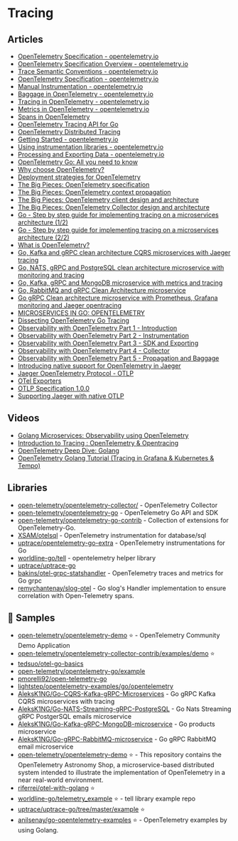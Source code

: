 # Tracing

## Articles
- [OpenTelemetry Specification - opentelemetry.io](https://opentelemetry.io/docs/reference/specification/)
- [OpenTelemetry Specification Overview - opentelemetry.io](https://opentelemetry.io/docs/reference/specification/overview/)
- [Trace Semantic Conventions - opentelemetry.io](https://opentelemetry.io/docs/reference/specification/trace/semantic_conventions/)
- [OpenTelemetry Specification - opentelemetry.io](https://opentelemetry.io/docs/reference/specification/)
- [Manual Instrumentation - opentelemetry.io](https://opentelemetry.io/docs/instrumentation/go/manual/)
- [Baggage in OpenTelemetry - opentelemetry.io](https://opentelemetry.io/docs/concepts/signals/baggage/)
- [Tracing in OpenTelemetry - opentelemetry.io](https://opentelemetry.io/docs/concepts/signals/traces/)
- [Metrics in OpenTelemetry - opentelemetry.io](https://opentelemetry.io/docs/concepts/signals/metrics/)
- [Spans in OpenTelemetry](https://lightstep.com/opentelemetry/spans)
- [OpenTelemetry Tracing API for Go](https://uptrace.dev/opentelemetry/go-tracing.html)
- [OpenTelemetry Distributed Tracing](https://uptrace.dev/opentelemetry/distributed-tracing.html)
- [Getting Started - opentelemetry.io](https://opentelemetry.io/docs/instrumentation/go/getting-started/)
- [Using instrumentation libraries - opentelemetry.io](https://opentelemetry.io/docs/instrumentation/go/libraries/)
- [Processing and Exporting Data - opentelemetry.io](https://opentelemetry.io/docs/instrumentation/go/exporting_data/)
- [OpenTelemetry Go: All you need to know](https://lightstep.com/blog/opentelemetry-go-all-you-need-to-know)
- [Why choose OpenTelemetry?](https://lightstep.com/blog/why-choose-opentelemetry)
- [Deployment strategies for OpenTelemetry](https://lightstep.com/blog/deployment-strategies-for-opentelemetry)
- [The Big Pieces: OpenTelemetry specification](https://lightstep.com/blog/opentelemetry-specification)
- [The Big Pieces: OpenTelemetry context propagation](https://lightstep.com/blog/opentelemetry-context-propagation)
- [The Big Pieces: OpenTelemetry client design and architecture](https://lightstep.com/blog/opentelemetry-client-design-and-architecture)
- [The Big Pieces: OpenTelemetry Collector design and architecture](https://lightstep.com/blog/opentelemetry-collector-design-and-architecture)
- [Go - Step by step guide for implementing tracing on a microservices architecture (1/2)](https://devandchill.com/posts/2021/12/go-step-by-step-guide-for-implementing-tracing-on-a-microservices-architecture-1/2/)
- [Go - Step by step guide for implementing tracing on a microservices architecture (2/2)](https://devandchill.com/posts/2021/12/go-step-by-step-guide-for-implementing-tracing-on-a-microservices-architecture-2/2/)
- [What is OpenTelemetry?](https://lightstep.com/opentelemetry/about)
- [Go, Kafka and gRPC clean architecture CQRS microservices with Jaeger tracing](https://dev.to/aleksk1ng/go-kafka-and-grpc-clean-architecture-cqrs-microservices-with-jaeger-tracing-45bj)
- [Go, NATS, gRPC and PostgreSQL clean architecture microservice with monitoring and tracing](https://dev.to/aleksk1ng/go-nats-grpc-and-postgresql-clean-architecture-microservice-with-monitoring-and-tracing-2kka)
- [Go, Kafka, gRPC and MongoDB microservice with metrics and tracing](https://dev.to/aleksk1ng/go-kafka-grpc-and-mongodb-microservice-with-metrics-and-tracing-448d)
- [Go, RabbitMQ and gRPC Clean Architecture microservice](https://dev.to/aleksk1ng/go-rabbitmq-and-grpc-clean-architecture-microservice-2kdn)
- [Go gRPC Clean architecture microservice with Prometheus, Grafana monitoring and Jaeger opentracing](https://dev.to/aleksk1ng/go-grpc-clean-architecture-microservice-with-prometheus-grafana-monitoring-and-jaeger-opentracing-51om)
- [MICROSERVICES IN GO: OPENTELEMETRY](https://mariocarrion.com/2021/05/13/golang-microservices-opentelemetry.html)
- [Dissecting OpenTelemetry Go Tracing](https://dmathieu.com/articles/development/dissecting-opentelemetry-tracing/)
- [Observability with OpenTelemetry Part 1 - Introduction](https://trstringer.com/otel-part1-intro/)
- [Observability with OpenTelemetry Part 2 - Instrumentation](https://trstringer.com/otel-part2-instrumentation/)
- [Observability with OpenTelemetry Part 3 - SDK and Exporting](https://trstringer.com/otel-part3-export/)
- [Observability with OpenTelemetry Part 4 - Collector](https://trstringer.com/otel-part4-collector/)
- [Observability with OpenTelemetry Part 5 - Propagation and Baggage](https://trstringer.com/otel-part5-propagation/)
- [Introducing native support for OpenTelemetry in Jaeger](https://medium.com/jaegertracing/introducing-native-support-for-opentelemetry-in-jaeger-eb661be8183c)
- [Jaeger OpenTelemetry Protocol - OTLP](https://www.jaegertracing.io/docs/1.38/apis/#opentelemetry-protocol-stable)
- [OTel Exporters](https://opentelemetry.io/docs/instrumentation/go/exporters/)
- [OTLP Specification 1.0.0](https://opentelemetry.io/docs/specs/otlp/)
- [Supporting Jaeger with native OTLP](https://deploy-preview-1892--opentelemetry.netlify.app/blog/2022/jaeger-native-otlp/)

## Videos
- [Golang Microservices: Observability using OpenTelemetry](https://www.youtube.com/watch?v=bytCFQJ43DE)
- [Introduction to Tracing : OpenTelemetry & Opentracing](https://www.youtube.com/watch?v=idDu_jXqf4E)
- [OpenTelemetry Deep Dive: Golang](https://www.youtube.com/watch?v=yQpyIrdxmQc)
- [OpenTelemetry Golang Tutorial (Tracing in Grafana & Kubernetes & Tempo)](https://www.youtube.com/watch?v=ZIN7H00ulQw)

## Libraries
- [open-telemetry/opentelemetry-collector/](https://github.com/open-telemetry/opentelemetry-collector/) - OpenTelemetry Collector
- [open-telemetry/opentelemetry-go](https://github.com/open-telemetry/opentelemetry-go) - OpenTelemetry Go API and SDK
- [open-telemetry/opentelemetry-go-contrib](https://github.com/open-telemetry/opentelemetry-go-contrib) - Collection of extensions for OpenTelemetry-Go.
- [XSAM/otelsql](https://github.com/XSAM/otelsql) - OpenTelemetry instrumentation for database/sql
- [uptrace/opentelemetry-go-extra](https://github.com/uptrace/opentelemetry-go-extra) - OpenTelemetry instrumentations for Go
- [worldline-go/tell](https://github.com/worldline-go/tell) - opentelemetry helper library
- [uptrace/uptrace-go](https://github.com/uptrace/uptrace-go)
- [bakins/otel-grpc-statshandler](https://github.com/bakins/otel-grpc-statshandler) - OpenTelemetry traces and metrics for Go grpc
- [remychantenay/slog-otel](https://github.com/remychantenay/slog-otel) - Go slog's Handler implementation to ensure correlation with Open-Telemetry spans.

## 🚀 Samples
- [open-telemetry/opentelemetry-demo](https://github.com/open-telemetry/opentelemetry-demo) ⭐ - OpenTelemetry Community Demo Application
- [open-telemetry/opentelemetry-collector-contrib/examples/demo](https://github.com/open-telemetry/opentelemetry-collector-contrib/tree/main/examples/demo) ⭐
- [tedsuo/otel-go-basics](https://github.com/tedsuo/otel-go-basics)
- [open-telemetry/opentelemetry-go/example](https://github.com/open-telemetry/opentelemetry-go/tree/main/example)
- [pmorelli92/open-telemetry-go](https://github.com/pmorelli92/open-telemetry-go)
- [lightstep/opentelemetry-examples/go/opentelemetry](https://github.com/lightstep/opentelemetry-examples/tree/main/go/opentelemetry)
- [AleksK1NG/Go-CQRS-Kafka-gRPC-Microservices](https://github.com/AleksK1NG/Go-CQRS-Kafka-gRPC-Microservices) - Go gRPC Kafka CQRS microservices with tracing
- [AleksK1NG/Go-NATS-Streaming-gRPC-PostgreSQL](https://github.com/AleksK1NG/Go-NATS-Streaming-gRPC-PostgreSQL) - Go Nats Streaming gRPC PostgerSQL emails microservice
- [AleksK1NG/Go-Kafka-gRPC-MongoDB-microservice](https://github.com/AleksK1NG/Go-Kafka-gRPC-MongoDB-microservice) - Go products microservice
- [AleksK1NG/Go-gRPC-RabbitMQ-microservice](https://github.com/AleksK1NG/Go-gRPC-RabbitMQ-microservice) - Go gRPC RabbitMQ email microservice
- [open-telemetry/opentelemetry-demo](https://github.com/open-telemetry/opentelemetry-demo) ⭐ - This repository contains the OpenTelemetry Astronomy Shop, a microservice-based distributed system intended to illustrate the implementation of OpenTelemetry in a near real-world environment.
- [riferrei/otel-with-golang](https://github.com/riferrei/otel-with-golang) ⭐
- [worldline-go/telemetry_example](https://github.com/worldline-go/telemetry_example) ⭐ - tell library example repo
- [uptrace/uptrace-go/tree/master/example](https://github.com/uptrace/uptrace-go/tree/master/example) ⭐
- [anilsenay/go-opentelemetry-examples](https://github.com/anilsenay/go-opentelemetry-examples) ⭐ - OpenTelemetry examples by using Golang.